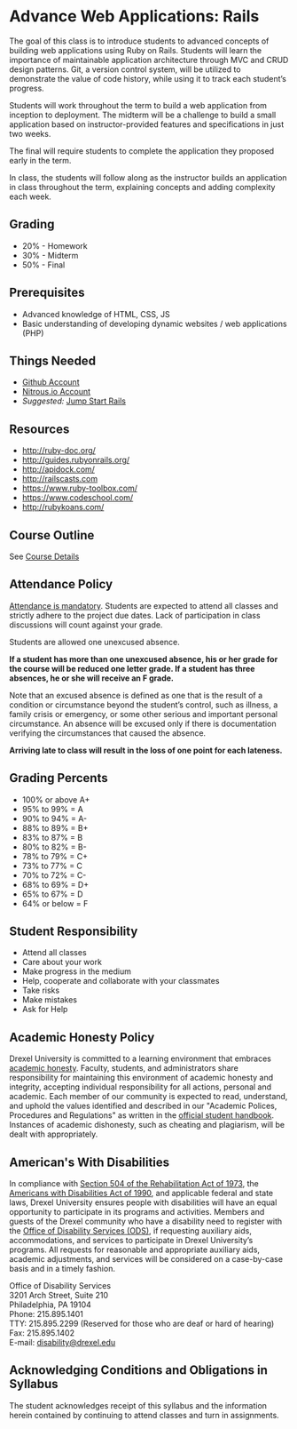 # Advance Web Applications: Rails

The goal of this class is to introduce students to advanced concepts of building web applications using Ruby on Rails. Students will learn the importance of maintainable application architecture through MVC and CRUD design patterns. Git, a version control system, will be utilized to demonstrate the value of code history, while using it to track each student’s progress.

Students will work throughout the term to build a web application from inception to deployment. The midterm will be a challenge to build a small application based on instructor-provided features and specifications in just two weeks. 

The final will require students to complete the application they proposed early in the term.

In class, the students will follow along as the instructor builds an application in class throughout the term, explaining concepts and adding complexity each week.


## Grading
 
- 20% - Homework
- 30% - Midterm
- 50% - Final

## Prerequisites

- Advanced knowledge of HTML, CSS, JS
- Basic understanding of developing dynamic websites / web applications (PHP)

## Things Needed

- [Github Account](https://github.com/)
- [Nitrous.io Account](https://www.nitrous.io/join/oNZWf5Yc0Vc)
- _Suggested:_ [Jump Start Rails](https://learnable.com/books/jsrails1)

## Resources

- http://ruby-doc.org/
- http://guides.rubyonrails.org/
- http://apidock.com/
- http://railscasts.com
- https://www.ruby-toolbox.com/
- https://www.codeschool.com/
- http://rubykoans.com/

## Course Outline

See [Course Details](https://github.com/mttdffy/WBDV465/blob/master/weekly_breakdown.md)

## Attendance Policy

[Attendance is mandatory](http://www.drexel.edu/provost/policyweb/absence.html). Students are expected to attend all classes and strictly adhere to the project due dates. Lack of participation in class discussions will count against your grade.

Students are allowed one unexcused absence.

__If a student has more than one unexcused absence, his or her grade for the course will be reduced one letter grade.
If a student has three absences, he or she will receive an F grade.__

Note that an excused absence is defined as one that is the result of a condition or circumstance beyond the student’s control, such as illness, a family crisis or emergency, or some other serious and important personal circumstance. An absence will be excused only if there is documentation verifying the circumstances that caused the absence.

**Arriving late to class will result in the loss of one point for each lateness.** 

## Grading Percents

*   100% or above A+
*   95% to 99% = A
*   90% to 94% = A-
*   88% to 89% = B+
*   83% to 87% = B
*   80% to 82% = B-
*   78% to 79% = C+
*   73% to 77% = C
*   70% to 72% = C-
*   68% to 69% = D+
*   65% to 67% = D
*   64% or below = F

## Student Responsibility

*   Attend all classes
*   Care about your work
*   Make progress in the medium
*   Help, cooperate and collaborate with your classmates
*   Take risks
*   Make mistakes
*   Ask for Help

## Academic Honesty Policy

Drexel University is committed to a learning environment that embraces [academic honesty](http://www.drexel.edu/provost/policies/academic_dishonesty.asp). Faculty, students, and administrators share responsibility for maintaining this environment of academic honesty and integrity, accepting individual responsibility for all actions, personal and academic. Each member of our community is expected to read, understand, and uphold the values identified and described in our "Academic Polices, Procedures and Regulations" as written in the [official student handbook](http://drexel.edu/studentaffairs/community_standards/studentHandbook/). Instances of academic dishonesty, such as cheating and plagiarism, will be dealt with appropriately.

## American's With Disabilities 

In compliance with [Section 504 of the Rehabilitation Act of 1973](http://www.dol.gov/oasam/regs/statutes/sec504.htm#.UMYMHqXL0fI), the [Americans with Disabilities Act of 1990](http://www.ada.gov/pubs/ada.htm), and applicable federal and state laws, Drexel University ensures people with disabilities will have an equal opportunity to participate in its programs and activities. Members and guests of the Drexel community who have a disability need to register with the [Office of Disability Services (ODS)](http://www.drexel.edu/oed/disabilityResources/), if requesting auxiliary aids, accommodations, and services to participate in Drexel University’s programs. All requests for reasonable and appropriate auxiliary aids, academic adjustments, and services will be considered on a case-by-case basis and in a timely fashion.


Office of Disability Services  
3201 Arch Street, Suite 210  
Philadelphia, PA 19104  
Phone: 215.895.1401  
TTY: 215.895.2299 (Reserved for those who are deaf or hard of hearing)  
Fax: 215.895.1402  
E-mail: [disability@drexel.edu](mailto:disability@drexel.edu)


## Acknowledging Conditions and Obligations in Syllabus

The student acknowledges receipt of this syllabus and the information herein contained by continuing to attend classes and turn in assignments.

   

